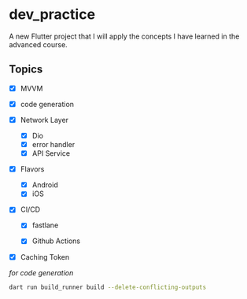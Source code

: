 # dev_practice

A new Flutter project that I will apply the concepts I have learned in the advanced course.

## Topics
- [x] MVVM

- [x] code generation

- [x] Network Layer
    - [x] Dio
    - [x] error handler
    - [x] API Service

- [x] Flavors
    - [x] Android
    - [x] iOS

- [x] CI/CD
    - [x] fastlane
    - [x] Github Actions


- [x] Caching Token    

*for code generation*
```bash
dart run build_runner build --delete-conflicting-outputs
```
